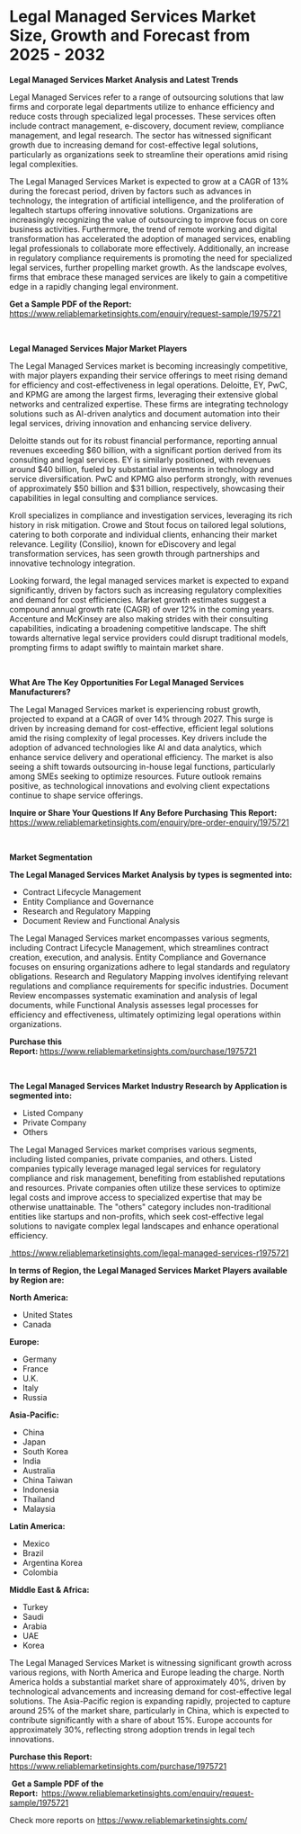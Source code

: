 <p><h1>Legal Managed Services Market Size, Growth and Forecast from 2025 - 2032</h1></p><p><strong>Legal Managed Services Market Analysis and Latest Trends</strong></p>
<p><p>Legal Managed Services refer to a range of outsourcing solutions that law firms and corporate legal departments utilize to enhance efficiency and reduce costs through specialized legal processes. These services often include contract management, e-discovery, document review, compliance management, and legal research. The sector has witnessed significant growth due to increasing demand for cost-effective legal solutions, particularly as organizations seek to streamline their operations amid rising legal complexities.</p><p>The Legal Managed Services Market is expected to grow at a CAGR of 13% during the forecast period, driven by factors such as advances in technology, the integration of artificial intelligence, and the proliferation of legaltech startups offering innovative solutions. Organizations are increasingly recognizing the value of outsourcing to improve focus on core business activities. Furthermore, the trend of remote working and digital transformation has accelerated the adoption of managed services, enabling legal professionals to collaborate more effectively. Additionally, an increase in regulatory compliance requirements is promoting the need for specialized legal services, further propelling market growth. As the landscape evolves, firms that embrace these managed services are likely to gain a competitive edge in a rapidly changing legal environment.</p></p>
<p><strong>Get a Sample PDF of the Report:&nbsp;</strong> <a href="https://www.reliablemarketinsights.com/enquiry/request-sample/1975721?utm_campaign=3017&utm_medium=2&utm_source=Github&utm_content=ia&utm_term=10032025&utm_id=legal-managed-services">https://www.reliablemarketinsights.com/enquiry/request-sample/1975721</a></p>
<p>&nbsp;</p>
<p><strong>Legal Managed Services Major Market Players</strong></p>
<p><p>The Legal Managed Services market is becoming increasingly competitive, with major players expanding their service offerings to meet rising demand for efficiency and cost-effectiveness in legal operations. Deloitte, EY, PwC, and KPMG are among the largest firms, leveraging their extensive global networks and centralized expertise. These firms are integrating technology solutions such as AI-driven analytics and document automation into their legal services, driving innovation and enhancing service delivery.</p><p>Deloitte stands out for its robust financial performance, reporting annual revenues exceeding $60 billion, with a significant portion derived from its consulting and legal services. EY is similarly positioned, with revenues around $40 billion, fueled by substantial investments in technology and service diversification. PwC and KPMG also perform strongly, with revenues of approximately $50 billion and $31 billion, respectively, showcasing their capabilities in legal consulting and compliance services.</p><p>Kroll specializes in compliance and investigation services, leveraging its rich history in risk mitigation. Crowe and Stout focus on tailored legal solutions, catering to both corporate and individual clients, enhancing their market relevance. Legility (Consilio), known for eDiscovery and legal transformation services, has seen growth through partnerships and innovative technology integration.</p><p>Looking forward, the legal managed services market is expected to expand significantly, driven by factors such as increasing regulatory complexities and demand for cost efficiencies. Market growth estimates suggest a compound annual growth rate (CAGR) of over 12% in the coming years. Accenture and McKinsey are also making strides with their consulting capabilities, indicating a broadening competitive landscape. The shift towards alternative legal service providers could disrupt traditional models, prompting firms to adapt swiftly to maintain market share.</p></p>
<p>&nbsp;</p>
<p><strong>What Are The Key Opportunities For Legal Managed Services Manufacturers?</strong></p>
<p><p>The Legal Managed Services market is experiencing robust growth, projected to expand at a CAGR of over 14% through 2027. This surge is driven by increasing demand for cost-effective, efficient legal solutions amid the rising complexity of legal processes. Key drivers include the adoption of advanced technologies like AI and data analytics, which enhance service delivery and operational efficiency. The market is also seeing a shift towards outsourcing in-house legal functions, particularly among SMEs seeking to optimize resources. Future outlook remains positive, as technological innovations and evolving client expectations continue to shape service offerings.</p></p>
<p><strong>Inquire or Share Your Questions If Any Before Purchasing This Report:</strong> <a href="https://www.reliablemarketinsights.com/enquiry/pre-order-enquiry/1975721?utm_campaign=3017&utm_medium=2&utm_source=Github&utm_content=ia&utm_term=10032025&utm_id=legal-managed-services">https://www.reliablemarketinsights.com/enquiry/pre-order-enquiry/1975721</a></p>
<p>&nbsp;</p>
<p><strong>Market Segmentation</strong></p>
<p><strong>The Legal Managed Services Market Analysis by types is segmented into:</strong></p>
<p><ul><li>Contract Lifecycle Management</li><li>Entity Compliance and Governance</li><li>Research and Regulatory Mapping</li><li>Document Review and Functional Analysis</li></ul></p>
<p><p>The Legal Managed Services market encompasses various segments, including Contract Lifecycle Management, which streamlines contract creation, execution, and analysis. Entity Compliance and Governance focuses on ensuring organizations adhere to legal standards and regulatory obligations. Research and Regulatory Mapping involves identifying relevant regulations and compliance requirements for specific industries. Document Review encompasses systematic examination and analysis of legal documents, while Functional Analysis assesses legal processes for efficiency and effectiveness, ultimately optimizing legal operations within organizations.</p></p>
<p><strong>Purchase this Report:&nbsp;</strong><a href="https://www.reliablemarketinsights.com/purchase/1975721?utm_campaign=3017&utm_medium=2&utm_source=Github&utm_content=ia&utm_term=10032025&utm_id=legal-managed-services">https://www.reliablemarketinsights.com/purchase/1975721</a></p>
<p>&nbsp;</p>
<p><strong>The Legal Managed Services Market Industry Research by Application is segmented into:</strong></p>
<p><ul><li>Listed Company</li><li>Private Company</li><li>Others</li></ul></p>
<p><p>The Legal Managed Services market comprises various segments, including listed companies, private companies, and others. Listed companies typically leverage managed legal services for regulatory compliance and risk management, benefiting from established reputations and resources. Private companies often utilize these services to optimize legal costs and improve access to specialized expertise that may be otherwise unattainable. The "others" category includes non-traditional entities like startups and non-profits, which seek cost-effective legal solutions to navigate complex legal landscapes and enhance operational efficiency.</p></p>
<p><a href="https://www.reliablemarketinsights.com/legal-managed-services-r1975721?utm_campaign=3017&utm_medium=2&utm_source=Github&utm_content=ia&utm_term=10032025&utm_id=legal-managed-services">&nbsp;https://www.reliablemarketinsights.com/legal-managed-services-r1975721</a></p>
<p><strong>In terms of Region, the Legal Managed Services Market Players available by Region are:</strong></p>
<p>
    <p> <strong> North America: </strong>
        <ul>
            <li>United States</li>
            <li>Canada</li>
        </ul>
        </p> 
    <p> <strong> Europe: </strong>
        <ul>
            <li>Germany</li>
            <li>France</li>
            <li>U.K.</li>
            <li>Italy</li>
            <li>Russia</li>
        </ul>
        </p> 
    <p> <strong> Asia-Pacific: </strong>
        <ul>
            <li>China</li>
            <li>Japan</li>
            <li>South Korea</li>
            <li>India</li>
            <li>Australia</li>
            <li>China Taiwan</li>
            <li>Indonesia</li>
            <li>Thailand</li>
            <li>Malaysia</li>
        </ul>
        </p> 
    <p> <strong> Latin America: </strong>
        <ul>
            <li>Mexico</li>
            <li>Brazil</li>
            <li>Argentina Korea</li>
            <li>Colombia</li>
        </ul>
        </p> 
    <p> <strong> Middle East & Africa: </strong>
        <ul>
            <li>Turkey</li>
            <li>Saudi</li>
            <li>Arabia</li>
            <li>UAE</li>
            <li>Korea</li>
        </ul>
    </p>
    </p>
<p><p>The Legal Managed Services Market is witnessing significant growth across various regions, with North America and Europe leading the charge. North America holds a substantial market share of approximately 40%, driven by technological advancements and increasing demand for cost-effective legal solutions. The Asia-Pacific region is expanding rapidly, projected to capture around 25% of the market share, particularly in China, which is expected to contribute significantly with a share of about 15%. Europe accounts for approximately 30%, reflecting strong adoption trends in legal tech innovations.</p></p>
<p><strong>Purchase this Report: </strong><a href="https://www.reliablemarketinsights.com/purchase/1975721?utm_campaign=3017&utm_medium=2&utm_source=Github&utm_content=ia&utm_term=10032025&utm_id=legal-managed-services">https://www.reliablemarketinsights.com/purchase/1975721</a></p>
<p>&nbsp;<strong>Get a Sample PDF of the Report:&nbsp;&nbsp;</strong><a href="https://www.reliablemarketinsights.com/enquiry/request-sample/1975721?utm_campaign=3017&utm_medium=2&utm_source=Github&utm_content=ia&utm_term=10032025&utm_id=legal-managed-services">https://www.reliablemarketinsights.com/enquiry/request-sample/1975721</a></p>
<p><strong></strong></p>
<p>Check more reports on <a href="https://www.reliablemarketinsights.com/?utm_campaign=3017&utm_medium=2&utm_source=Github&utm_content=ia&utm_term=10032025&utm_id=legal-managed-services">https://www.reliablemarketinsights.com/</a></p>